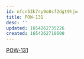 ```yaml
---
id: nfcn53k7ry9o8sf2dgt9hjw
title: POW-131
desc: ''
updated: 1654262735226
created: 1654262718600
---
```


[POW-131](https://sherwin-williams.atlassian.net/browse/POW-131?atlOrigin=eyJpIjoiYzgwYTQ0ZjEyNzQzNGJhN2JmNjEyZTM0NmRhZWZhNjIiLCJwIjoic2hlZXRzLWppcmEifQ)